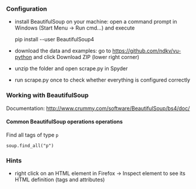 ### Configuration

 - install BeautifulSoup on your machine: open a command prompt in Windows (Start Menu -> Run cmd...) and execute

     pip install --user BeautifulSoup4

 - download the data and examples: go to https://github.com/ndkv/vu-python and click Download ZIP (lower right corner)

 - unzip the folder and open scrape.py in Spyder

 - run scrape.py once to check whether everything is configured correctly


### Working with BeautifulSoup

Documentation: http://www.crummy.com/software/BeautifulSoup/bs4/doc/


#### Common BeautifulSoup operations operations

Find all tags of type ```p```

    soup.find_all("p")

### Hints

- right click on an HTML element in Firefox -> Inspect element to see its HTML definition (tags and attributes)